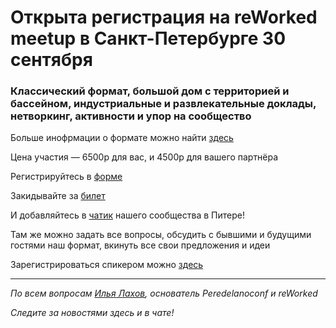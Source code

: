 # Открыта регистрация на **reWorked meetup** в Санкт-Петербурге 30 сентября

### Классический формат, большой дом с территорией и бассейном, индустриальные и развлекательные доклады, нетворкинг, активности и упор на сообщество

Больше инофрмации о формате можно найти [здесь](/./confs/standard.md)

Цена участия — 6500р для вас, и 4500р для вашего партнёра

Регистрируйтесь в [форме]( https://docs.google.com/forms/d/1d7QskdzUdi8aGSdfpA6eLXTSovoheNMWzZwopPauyjg)

Закидывайте за [билет](/./guides/how-to-pay.md)

И добавляйтесь в [чатик]( https://t.me/piter_meetup) нашего сообщества в Питере! 

Там же можно задать все вопросы, обсудить с бывшими и будущими гостями наш формат, вкинуть все свои предложения и идеи

Зарегистрироваться спикером можно [здесь](/./guides/tech-speech.md)

---

_По всем вопросам [Илья Лахов](https://t.me/ilakhov), основатель Peredelanoconf и reWorked_

_Следите за новостями здесь и в чате!_
